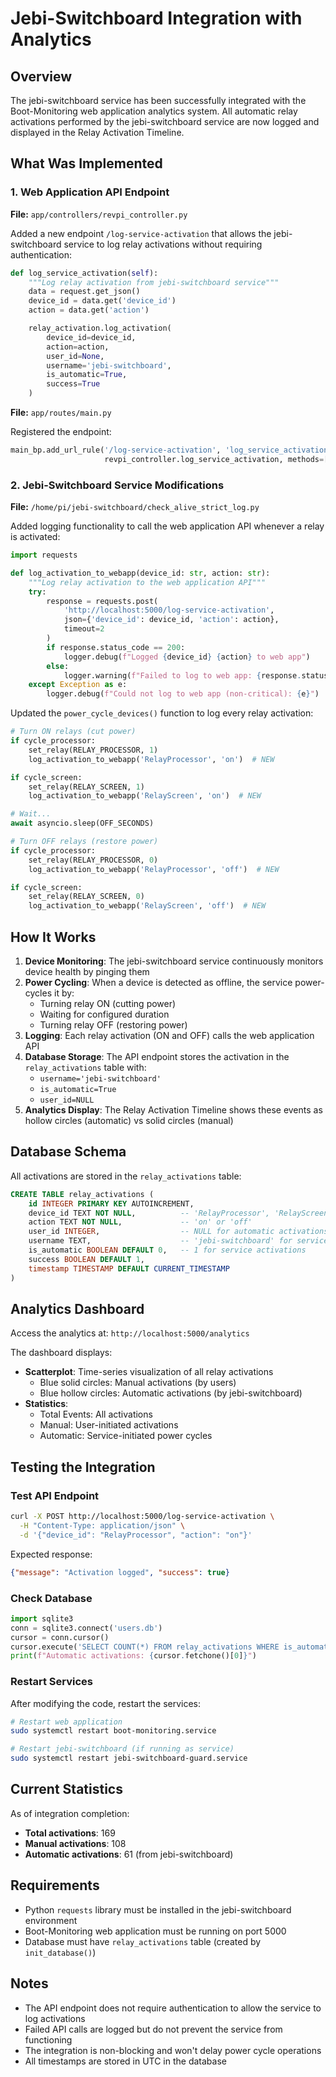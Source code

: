 # Jebi-Switchboard Integration with Analytics

## Overview

The jebi-switchboard service has been successfully integrated with the Boot-Monitoring web application analytics system. All automatic relay activations performed by the jebi-switchboard service are now logged and displayed in the Relay Activation Timeline.

## What Was Implemented

### 1. Web Application API Endpoint

**File:** `app/controllers/revpi_controller.py`

Added a new endpoint `/log-service-activation` that allows the jebi-switchboard service to log relay activations without requiring authentication:

```python
def log_service_activation(self):
    """Log relay activation from jebi-switchboard service"""
    data = request.get_json()
    device_id = data.get('device_id')
    action = data.get('action')

    relay_activation.log_activation(
        device_id=device_id,
        action=action,
        user_id=None,
        username='jebi-switchboard',
        is_automatic=True,
        success=True
    )
```

**File:** `app/routes/main.py`

Registered the endpoint:
```python
main_bp.add_url_rule('/log-service-activation', 'log_service_activation',
                     revpi_controller.log_service_activation, methods=['POST'])
```

### 2. Jebi-Switchboard Service Modifications

**File:** `/home/pi/jebi-switchboard/check_alive_strict_log.py`

Added logging functionality to call the web application API whenever a relay is activated:

```python
import requests

def log_activation_to_webapp(device_id: str, action: str):
    """Log relay activation to the web application API"""
    try:
        response = requests.post(
            'http://localhost:5000/log-service-activation',
            json={'device_id': device_id, 'action': action},
            timeout=2
        )
        if response.status_code == 200:
            logger.debug(f"Logged {device_id} {action} to web app")
        else:
            logger.warning(f"Failed to log to web app: {response.status_code}")
    except Exception as e:
        logger.debug(f"Could not log to web app (non-critical): {e}")
```

Updated the `power_cycle_devices()` function to log every relay activation:

```python
# Turn ON relays (cut power)
if cycle_processor:
    set_relay(RELAY_PROCESSOR, 1)
    log_activation_to_webapp('RelayProcessor', 'on')  # NEW

if cycle_screen:
    set_relay(RELAY_SCREEN, 1)
    log_activation_to_webapp('RelayScreen', 'on')  # NEW

# Wait...
await asyncio.sleep(OFF_SECONDS)

# Turn OFF relays (restore power)
if cycle_processor:
    set_relay(RELAY_PROCESSOR, 0)
    log_activation_to_webapp('RelayProcessor', 'off')  # NEW

if cycle_screen:
    set_relay(RELAY_SCREEN, 0)
    log_activation_to_webapp('RelayScreen', 'off')  # NEW
```

## How It Works

1. **Device Monitoring**: The jebi-switchboard service continuously monitors device health by pinging them
2. **Power Cycling**: When a device is detected as offline, the service power-cycles it by:
   - Turning relay ON (cutting power)
   - Waiting for configured duration
   - Turning relay OFF (restoring power)
3. **Logging**: Each relay activation (ON and OFF) calls the web application API
4. **Database Storage**: The API endpoint stores the activation in the `relay_activations` table with:
   - `username='jebi-switchboard'`
   - `is_automatic=True`
   - `user_id=NULL`
5. **Analytics Display**: The Relay Activation Timeline shows these events as hollow circles (automatic) vs solid circles (manual)

## Database Schema

All activations are stored in the `relay_activations` table:

```sql
CREATE TABLE relay_activations (
    id INTEGER PRIMARY KEY AUTOINCREMENT,
    device_id TEXT NOT NULL,          -- 'RelayProcessor', 'RelayScreen', etc.
    action TEXT NOT NULL,             -- 'on' or 'off'
    user_id INTEGER,                  -- NULL for automatic activations
    username TEXT,                    -- 'jebi-switchboard' for service activations
    is_automatic BOOLEAN DEFAULT 0,   -- 1 for service activations
    success BOOLEAN DEFAULT 1,
    timestamp TIMESTAMP DEFAULT CURRENT_TIMESTAMP
)
```

## Analytics Dashboard

Access the analytics at: `http://localhost:5000/analytics`

The dashboard displays:
- **Scatterplot**: Time-series visualization of all relay activations
  - Blue solid circles: Manual activations (by users)
  - Blue hollow circles: Automatic activations (by jebi-switchboard)
- **Statistics**:
  - Total Events: All activations
  - Manual: User-initiated activations
  - Automatic: Service-initiated power cycles

## Testing the Integration

### Test API Endpoint
```bash
curl -X POST http://localhost:5000/log-service-activation \
  -H "Content-Type: application/json" \
  -d '{"device_id": "RelayProcessor", "action": "on"}'
```

Expected response:
```json
{"message": "Activation logged", "success": true}
```

### Check Database
```python
import sqlite3
conn = sqlite3.connect('users.db')
cursor = conn.cursor()
cursor.execute('SELECT COUNT(*) FROM relay_activations WHERE is_automatic = 1')
print(f"Automatic activations: {cursor.fetchone()[0]}")
```

### Restart Services
After modifying the code, restart the services:
```bash
# Restart web application
sudo systemctl restart boot-monitoring.service

# Restart jebi-switchboard (if running as service)
sudo systemctl restart jebi-switchboard-guard.service
```

## Current Statistics

As of integration completion:
- **Total activations**: 169
- **Manual activations**: 108
- **Automatic activations**: 61 (from jebi-switchboard)

## Requirements

- Python `requests` library must be installed in the jebi-switchboard environment
- Boot-Monitoring web application must be running on port 5000
- Database must have `relay_activations` table (created by `init_database()`)

## Notes

- The API endpoint does not require authentication to allow the service to log activations
- Failed API calls are logged but do not prevent the service from functioning
- The integration is non-blocking and won't delay power cycle operations
- All timestamps are stored in UTC in the database